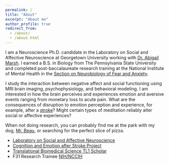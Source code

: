 ```yaml
---
permalink: /
title: "About"
excerpt: "About me"
author_profile: true
redirect_from: 
  - /about/
  - /about.html
---
```


I am a Neuroscience Ph.D. candidate in the Laboratory on Social and Affective Neuroscience at Georgetown University working with [Dr. Abigail Marsh](https://aamarsh.wordpress.com). I earned a B.S. in Biology from The Pennsylvania State University and completed post-baccalaureate research training at the National Institute of Mental Health in the [Section on Neurobiology of Fear and Anxiety](https://www.nimh.nih.gov/research/research-conducted-at-nimh/research-areas/clinics-and-labs/snfa/index.shtml).

I study the interaction between negative affect and social functioning using MRI brain imaging, psychophysiology, and behavioral modeling. I am interested in how the brain perceives and experiences emotion and aversive events ranging from monetary loss to acute pain. What are the consequences of disruption to emotion perception and experience, for example, after a [stroke](https://cbpr.georgetown.edu/researchlabs/cognition-and-emotion/)? Might certain types of meditation reliably alter social or affective experiences?

When not doing research, you can probably find me at the park with my dog, [Mr. Beau](https://kmo5128.github.io/images/mrbeau.png), or searching for the perfect slice of pizza.


* [Laboratory on Social and Affective Neuroscience](https://aamarsh.wordpress.com/lab/)
* [Cognition and Emotion after Stroke Project](https://cbpr.georgetown.edu/researchlabs/cognition-and-emotion/)
* [Translational Biomedical Science TL1 Scholar](https://www.translationalbiomedicalscience.org/scholars)
* F31 Research Trainee [NIH/NCCIH](https://www.nccih.nih.gov)

